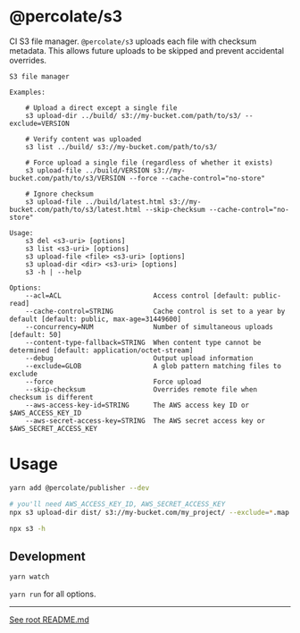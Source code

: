 # @percolate/s3

CI S3 file manager.
`@percolate/s3` uploads each file with checksum metadata.
This allows future uploads to be skipped and prevent accidental overrides.

```
S3 file manager

Examples:

    # Upload a direct except a single file
    s3 upload-dir ../build/ s3://my-bucket.com/path/to/s3/ --exclude=VERSION

    # Verify content was uploaded
    s3 list ../build/ s3://my-bucket.com/path/to/s3/

    # Force upload a single file (regardless of whether it exists)
    s3 upload-file ../build/VERSION s3://my-bucket.com/path/to/s3/VERSION --force --cache-control="no-store"

    # Ignore checksum
    s3 upload-file ../build/latest.html s3://my-bucket.com/path/to/s3/latest.html --skip-checksum --cache-control="no-store"

Usage:
    s3 del <s3-uri> [options]
    s3 list <s3-uri> [options]
    s3 upload-file <file> <s3-uri> [options]
    s3 upload-dir <dir> <s3-uri> [options]
    s3 -h | --help

Options:
    --acl=ACL                       Access control [default: public-read]
    --cache-control=STRING          Cache control is set to a year by default [default: public, max-age=31449600]
    --concurrency=NUM               Number of simultaneous uploads [default: 50]
    --content-type-fallback=STRING  When content type cannot be determined [default: application/octet-stream]
    --debug                         Output upload information
    --exclude=GLOB                  A glob pattern matching files to exclude
    --force                         Force upload
    --skip-checksum                 Overrides remote file when checksum is different
    --aws-access-key-id=STRING      The AWS access key ID or $AWS_ACCESS_KEY_ID
    --aws-secret-access-key=STRING  The AWS secret access key or $AWS_SECRET_ACCESS_KEY
```

# Usage

```bash
yarn add @percolate/publisher --dev

# you'll need AWS_ACCESS_KEY_ID, AWS_SECRET_ACCESS_KEY
npx s3 upload-dir dist/ s3://my-bucket.com/my_project/ --exclude=*.map

npx s3 -h
```

## Development

```sh
yarn watch
```

`yarn run` for all options.

---

[See root README.md](https://github.com/percolate/blend/blob/master/README.md)
